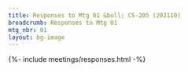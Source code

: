 ```yaml
---
title: Responses to Mtg 01 &bull; CS-205 (202110)
breadcrumb: Responses to Mtg 01
mtg_nbr: 01
layout: bg-image
---
```


{%- include meetings/responses.html -%}

